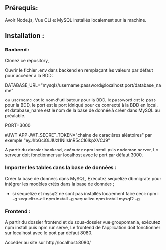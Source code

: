 ## Prérequis:

Avoir Node.js, Vue CLI et MySQL installés localement sur la machine.

## Installation :

### Backend :

Clonez ce repository,

Ouvrir le fichier .env dans backend en remplaçant les valeurs par défaut pour accéder à la BDD:

DATABASE_URL="mysql://username:password@localhost:port/database_name"

ou username est le nom d'utilisateur pour la BDD, le password est le pass pour la BDD, le port est le port idniqué pour ce connecté à la BDD en local, et database_name est le nom de la base de donnée à créer dans MySQL au préalable.

PORT=3000

#JWT APP
JWT_SECRET_TOKEN="chaine de caractères aléatoires" par exemple "eyJhbGciOiJIUzI1NiIsInR5cCI6IkpXVCJ9"

A partir du dossier backend, exécutez npm install puis nodemon server,
Le serveur doit fonctionner sur localhost avec le port par défaut 3000.

### Importer les tables dans la base de données :

Créer la base de données dans MySQL,
Exécutez sequelize db:migrate pour intégrer les modèles créés dans la base de données ;

-   si sequelize et mysql2 ne sont pas installés localement faire ceci:
    npm i -g sequelize-cli
    npm install -g sequelize
    npm install mysql2 -g

### Frontend :

A partir du dossier frontend et du sous-dossier vue-groupomania, exécutez npm install puis npm run serve,
Le frontend de l'application doit fonctionner sur localhost avec le port par défaut 8080.

Accèder au site sur http://localhost:8080/
